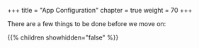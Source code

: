 +++
title = "App Configuration"
chapter = true
weight = 70
+++

There are a few things to be done before we move on:

{{% children showhidden="false" %}}